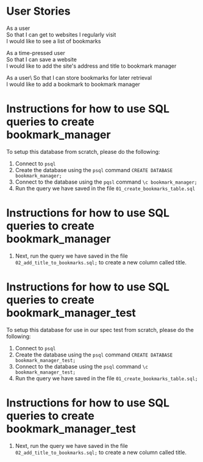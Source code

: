 # User Stories 
As a user\
So that I can get to websites I regularly visit\
I would like to see a list of bookmarks

As a time-pressed user\
So that I can save a website\
I would like to add the site's address and title to bookmark manager

As a user\ 
So that I can store bookmarks for later retrieval\
I would like to add a bookmark to bookmark manager



# Instructions for how to use SQL queries to create bookmark_manager
To setup this database from scratch, please do the following:
1. Connect to `psql`
2. Create the database using the `psql` command `CREATE DATABASE bookmark_manager;`
3. Connect to the database using the `pqsl` command `\c bookmark_manager;`
4. Run the query we have saved in the file `01_create_bookmarks_table.sql`

# Instructions for how to use SQL queries to create bookmark_manager
1. Next, run the query we have saved in the file `02_add_title_to_bookmarks.sql;` to create a new column called title.

# Instructions for how to use SQL queries to create bookmark_manager_test
To setup this database for use in our spec test from scratch, please do the following:
1. Connect to `psql`
2. Create the database using the `psql` command `CREATE DATABASE bookmark_manager_test;`
3. Connect to the database using the `psql` command `\c bookmark_manager_test;`
4. Run the query we have saved in the file `01_create_bookmarks_table.sql;`
 

# Instructions for how to use SQL queries to create bookmark_manager_test
1. Next, run the query we have saved in the file `02_add_title_to_bookmarks.sql;` to create a new column called title.